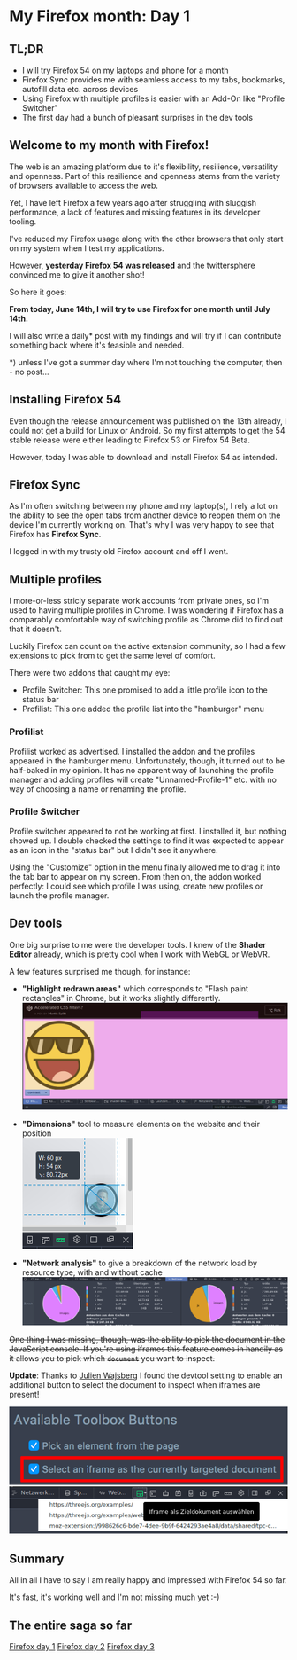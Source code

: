 <!-- My Firefox month: Day 1 -->
# My Firefox month: Day 1

## TL;DR

* I will try Firefox 54 on my laptops and phone for a month
* Firefox Sync provides me with seamless access to my tabs, bookmarks, autofill data etc. across devices
* Using Firefox with multiple profiles is easier with an Add-On like "Profile Switcher"
* The first day had a bunch of pleasant surprises in the dev tools

## Welcome to my month with Firefox!

The web is an amazing platform due to it's flexibility, resilience, versatility and openness.
Part of this resilience and openness stems from the variety of browsers available to access the web.

Yet, I have left Firefox a few years ago after struggling with sluggish performance, a lack of features and missing features in its developer tooling.

I've reduced my Firefox usage along with the other browsers that only start on my system when I test my applications.

However, **yesterday Firefox 54 was released** and the twittersphere convinced me to give it another shot!

So here it goes:

**From today, June 14th, I will try to use Firefox for one month until July 14th.**

I will also write a daily* post with my findings and will try if I can contribute something back where it's feasible and needed.

*) unless I've got a summer day where I'm not touching the computer, then - no post...

## Installing Firefox 54

Even though the release announcement was published on the 13th already, I could not get a build for Linux or Android.
So my first attempts to get the 54 stable release were either leading to Firefox 53 or Firefox 54 Beta.

However, today I was able to download and install Firefox 54 as intended.

## Firefox Sync

As I'm often switching between my phone and my laptop(s), I rely a lot on the ability to see the open tabs from another device to reopen them on the device I'm currently working on. That's why I was very happy to see that Firefox has **Firefox Sync**.

I logged in with my trusty old Firefox account and off I went.

## Multiple profiles

I more-or-less stricly separate work accounts from private ones, so I'm used to having multiple profiles in Chrome.
I was wondering if Firefox has a comparably comfortable way of switching profile as Chrome did to find out that it doesn't.

Luckily Firefox can count on the active extension community, so I had a few extensions to pick from to get the same level of comfort.

There were two addons that caught my eye:

- Profile Switcher: This one promised to add a little profile icon to the status bar
- Profilist: This one added the profile list into the "hamburger" menu

### Profilist
Profilist worked as advertised. I installed the addon and the profiles appeared in the hamburger menu.
Unfortunately, though, it turned out to be half-baked in my opinion. It has no apparent way of launching the profile manager and adding profiles will create "Unnamed-Profile-1" etc. with no way of choosing a name or renaming the profile.

### Profile Switcher
Profile switcher appeared to not be working at first. I installed it, but nothing showed up. I double checked the settings to find it was expected to appear as an icon in the "status bar" but I didn't see it anywhere.

Using the "Customize" option in the menu finally allowed me to drag it into the tab bar to appear on my screen.
From then on, the addon worked perfectly: I could see which profile I was using, create new profiles or launch the profile manager.

## Dev tools

One big surprise to me were the developer tools. I knew of the **Shader Editor** already, which is pretty cool when I work with WebGL or WebVR.

A few features surprised me though, for instance:

- **"Highlight redrawn areas"** which corresponds to "Flash paint rectangles" in Chrome, but it works slightly differently.
![](../images/post-images/firefox/firefox-day1-2.png)

- **"Dimensions"** tool to measure elements on the website and their position<br>
![](../images/post-images/firefox/firefox-day1-3.png)

- **"Network analysis"** to give a breakdown of the network load by resource type, with and without cache
![](../images/post-images/firefox/firefox-day1-4.png)

~~One thing I was missing, though, was the ability to pick the document in the JavaScript console. If you're using iframes this feature comes in handily as it allows you to pick which `document` you want to inspect.~~

**Update**: Thanks to [Julien Wajsberg](https://twitter.com/jwajsberg/status/875089442444378117) I found the devtool setting to enable an additional button to select the document to inspect when iframes are present!

![](../images/post-images/firefox/firefox-day1-6.png)
![](../images/post-images/firefox/firefox-day1-5.png)

## Summary

All in all I have to say I am really happy and impressed with Firefox 54 so far.

It's fast, it's working well and I'm not missing much yet :-)

## The entire saga so far

[Firefox day 1](2017-06-14-my-firefox-month-day-1)
[Firefox day 2](2017-06-15-firefox-day-2-first-few-cracks)
[Firefox day 3](2017-06-16-firefox-day-3-details)